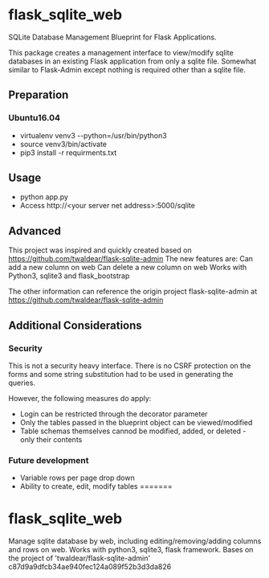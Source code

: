 # flask_sqlite_web
SQLite Database Management Blueprint for Flask Applications. 

This package creates a management interface to view/modify sqlite databases in an existing Flask application from only a sqlite file. Somewhat similar to Flask-Admin except nothing is required other than a sqlite file.

## Preparation
### Ubuntu16.04
* virtualenv venv3 --python=/usr/bin/python3
* source venv3/bin/activate
* pip3 install -r requirments.txt

## Usage
* python app.py
* Access http://\<your server net address\>:5000/sqlite

## Advanced
This project was inspired and quickly created based on https://github.com/twaldear/flask-sqlite-admin
The new features are:
	Can add a new column on web
	Can delete a new column on web
	Works with Python3, sqlite3 and flask_bootstrap

The other information can reference the origin project flask-sqlite-admin at https://github.com/twaldear/flask-sqlite-admin


## Additional Considerations
### Security
This is not a security heavy interface. There is no CSRF protection on the forms and some string substitution had to be used in generating the queries.

However, the following measures do apply:
* Login can be restricted through the decorator parameter
* Only the tables passed in the blueprint object can be viewed/modified
* Table schemas themselves cannod be modified, added, or deleted - only their contents

### Future development
* Variable rows per page drop down
* Ability to create, edit, modify tables
=======
# flask_sqlite_web
Manage sqlite database by web, including editing/removing/adding columns and rows on web. Works with python3, sqlite3, flask framework. Bases on the project of 'twaldear/flask-sqlite-admin' 
c87d9a9dfcb34ae940fec124a089f52b3d3da826
